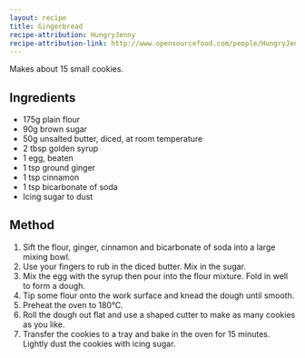 ```yaml
---
layout: recipe
title: Gingerbread
recipe-attribution: HungryJenny
recipe-attribution-link: http://www.opensourcefood.com/people/HungryJenny/recipes/soft-christmas-gingerbread-cookies
---
```

Makes about 15 small cookies.

## Ingredients

* 175g plain flour
* 90g brown sugar
* 50g unsalted butter, diced, at room temperature
* 2 tbsp golden syrup
* 1 egg, beaten
* 1 tsp ground ginger
* 1 tsp cinnamon
* 1 tsp bicarbonate of soda
* Icing sugar to dust

## Method

1. Sift the flour, ginger, cinnamon and bicarbonate of soda into a large
   mixing bowl.
2. Use your fingers to rub in the diced butter. Mix in the sugar.
3. Mix the egg with the syrup then pour into the flour mixture. Fold in
   well to form a dough.
4. Tip some flour onto the work surface and knead the dough until
   smooth.
5. Preheat the oven to 180°C.
6. Roll the dough out flat and use a shaped cutter to make as many
   cookies as you like.
7. Transfer the cookies to a tray and bake in the oven for 15 minutes.
   Lightly dust the cookies with icing sugar.

